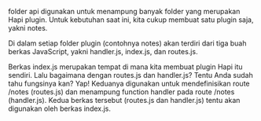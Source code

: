 folder api digunakan untuk menampung banyak folder yang merupakan Hapi plugin. Untuk kebutuhan saat ini, kita cukup membuat satu plugin saja, yakni notes.

Di dalam setiap folder plugin (contohnya notes) akan terdiri dari tiga buah berkas JavaScript, yakni handler.js, index.js, dan routes.js.

Berkas index.js merupakan tempat di mana kita membuat plugin Hapi itu sendiri. Lalu bagaimana dengan routes.js dan handler.js? Tentu Anda sudah tahu fungsinya kan? Yap! Keduanya digunakan untuk mendefinisikan route /notes (routes.js) dan menampung function handler pada route /notes (handler.js). Kedua berkas tersebut (routes.js dan handler.js) tentu akan digunakan oleh berkas index.js.